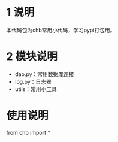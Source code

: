 # 1 说明
本代码包为chb常用小代码，学习pypi打包用。
# 2 模块说明
- dao.py：常用数据库连接
- log.py：日志器
- utils：常用小工具
# 使用说明
from chb import *
